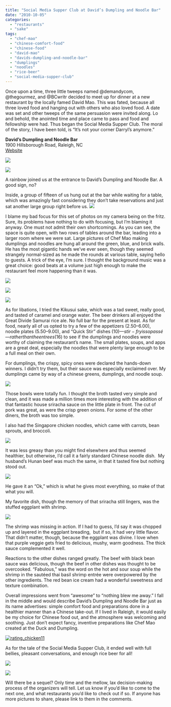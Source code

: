 ```yaml
---
title: "Social Media Supper Club at David’s Dumpling and Noodle Bar"
date: "2010-10-05"
categories:
  - "restaurants"
  - "sake"
tags:
  - "chef-mao"
  - "chinese-comfort-food"
  - "chinese-food"
  - "david-mao"
  - "davids-dumpling-and-noodle-bar"
  - "dumplings"
  - "noodles"
  - "rice-beer"
  - "social-media-supper-club"
---
```


Once upon a time, three little tweeps named @demandycom, @thegourmez, and @BCwritr decided to meet up for dinner at a new restaurant by the locally famed David Mao. This was fated, because all three loved food and hanging out with others who also loved food. A date was set and other tweeps of the same persuasion were invited along. Lo and behold, the anointed time and place came to pass and food and fellowship were had. Thus began the Social Media Supper Club. The moral of the story, I have been told, is “It’s not your corner Darryl’s anymore.”

**David’s Dumpling and Noodle Bar**\
1900 Hillsborough Road, Raleigh, NC\
[Website](http://www.ddandnb.com/)

![](http://www.thegourmez.com/gourmez/photos/davidsdumplings01.JPG)

![](http://www.thegourmez.com/gourmez/photos/davidsdumplings02.JPG)

A rainbow joined us at the entrance to David’s Dumpling and Noodle Bar. A good sign, no?

Inside, a group of fifteen of us hung out at the bar while waiting for a table, which was amazingly fast considering they don’t take reservations and just sat another large group right before us. ![](http://www.thegourmez.com/gourmez/photos/davidsdumplings03.JPG)

I blame my bad focus for this set of photos on my camera being on the fritz. Sure, its problems have nothing to do with focusing, but I’m blaming it anyway. One must not admit their own shortcomings. As you can see, the space is quite open, with two rows of tables around the bar, leading into a larger room where we were sat. Large pictures of Chef Mao making dumplings and noodles are hung all around the green, blue, and brick walls. He has the most gigantic hands we’ve ever seen, though they seemed strangely normal-sized as he made the rounds at various table, saying hello to guests. A trick of the eye, I’m sure. I thought the background music was a great choice: good beats at a volume just high enough to make the restaurant feel more happening than it was.




<div class="caption">

![](http://www.thegourmez.com/gourmez/photos/davidsdumplings09.JPG)</div>





<div class="caption">

![](http://www.thegourmez.com/gourmez/photos/davidsdumplings05.JPG)</div>





<div class="caption">

![](http://www.thegourmez.com/gourmez/photos/davidsdumplings04.JPG)</div>


As for libations, I tried the Kikusui sake, which was a tad sweet, really good, and tasted of caramel and orange water. The beer drinkers all enjoyed the Great Divide Samurai rice ale. No full bar for the present at least. As for food, nearly all of us opted to try a few of the appetizers ($2.50–$6.00), noodle plates ($5.50–$9.00), and “Quick Stir” dishes ($10)—stir-fry is so passé—rather than the entrees ($16) to see if the dumplings and noodles were worthy of claiming the restaurant’s name. The small plates, soups, and apps are a great deal, especially the noodles that were plenty large enough to be a full meal on their own.

For dumplings, the crispy, spicy ones were declared the hands-down winners. I didn’t try them, but their sauce was especially exclaimed over. My dumplings came by way of a chinese greens, dumplings, and noodle soup.

![](http://www.thegourmez.com/gourmez/photos/davidsdumplings11.JPG)

Those bowls were totally fun. I thought the broth tasted very simple and clean, and it was made a million times more interesting with the addition of that fantastic house sriracha sauce on the little plate in front. The cut of pork was great, as were the crisp green onions. For some of the other diners, the broth was too simple.

I also had the Singapore chicken noodles, which came with carrots, bean sprouts, and broccoli.

![](http://www.thegourmez.com/gourmez/photos/davidsdumplings13.JPG)

It was less greasy than you might find elsewhere and thus seemed healthier, but otherwise, I’d call it a fairly standard Chinese noodle dish.  My husband’s Hunan beef was much the same, in that it tasted fine but nothing stood out.

![](http://www.thegourmez.com/gourmez/photos/davidsdumplings12.JPG)

He gave it an “Ok,” which is what he gives most everything, so make of that what you will.

My favorite dish, though the memory of that sriracha still lingers, was the stuffed eggplant with shrimp.

![](http://www.thegourmez.com/gourmez/photos/davidsdumplings10.JPG)

The shrimp was missing in action. If I had to guess, I’d say it was chopped up and layered in the eggplant breading,  but if so, it had very little flavor. That didn’t matter, though, because the eggplant was divine. I love when that purple veggie gets fried to delicious, mushy, warm goodness. The thick sauce complemented it well.

Reactions to the other dishes ranged greatly. The beef with black bean sauce was delicious, though the beef in other dishes was thought to be overcooked. “Fabulous,” was the word on the hot and sour soup while the shrimp in the sautéed thai basil shrimp entrée were overpowered by the other ingredients. The red bean ice cream had a wonderful sweetness and texture combination.

Overall impressions went from “awesome” to “nothing blew me away.” I fall in the middle and would describe David’s Dumpling and Noodle Bar just as its name advertises: simple comfort food and preparations done in a healthier manner than a Chinese take-out. If I lived in Raleigh, it would easily be my choice for Chinese food out, and the atmosphere was welcoming and soothing. Just don’t expect fancy, inventive preparations like Chef Mao created at the Duck and Dumpling.




<div class="caption">

[![](http://s3.amazonaws.com/thegourmez-wpmedia/2009/02/rating_chicken11.gif "rating_chicken11")](http://s3.amazonaws.com/thegourmez-wpmedia/2009/02/rating_chicken11.gif)</div>


As for the tale of the Social Media Supper Club, it ended well with full bellies, pleasant conversations, and enough rice beer for all!




<div class="caption">

![](http://www.thegourmez.com/gourmez/photos/davidsdumplings07.JPG)</div>





<div class="caption">

![](http://www.thegourmez.com/gourmez/photos/davidsdumplings06.JPG)</div>


Will there be a sequel? Only time and the mellow, lax decision-making process of the organizers will tell. Let us know if you’d like to come to the next one, and what restaurants you’d like to check out if so. If anyone has more pictures to share, please link to them in the comments.
